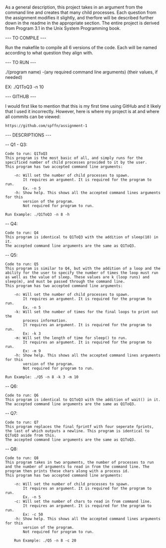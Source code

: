 As a general description, this project takes in an argument from the command line and creates that many child processes. Each question from the assignment modifies it slightly, and therfore will be described further down in the readme in the appropriate section. The entire project is derived from Program 3.1 in the Unix System Programming book.


--- TO COMPILE ---

Run the makefile to compile all 6 versions of the code. Each will be named according to what question they align with.

--- TO RUN ---

./(program name) -(any required command line arguments) (their values, if needed)

EX: ./Q1ToQ3 -n 10

--- GITHUB ---

I would first like to mention that this is my first time using GitHub and it likely that I used it incorrectly. However, here is where my project is at and where all commits can be viewed:

	https://github.com/spffn/assignment-1


--- DESCRIPTIONS ---

-- Q1 - Q3: 
	
    Code to run: Q1ToQ3
    This program is the most basic of all, and simply runs for the specificed number of child processes provided to it by the user.
	This program has two accepted command line arguments:
		
		-n: Will set the number of child processes to spawn.
			It requires an argument. It is required for the program to run.
			Ex. -n 5
		-h: Show help. This shows all the accepted command lines arguments for this
			version of the program.
			Not required for program to run.

	Run Example: ./Q1ToQ3 -n 8 -h
			
-- Q4:
	
    Code to run: Q4
	This program is identical to Q1ToQ3 with the addition of sleep(10) in it. 
	The accepted command line arguments are the same as Q1ToQ3.
	
-- Q5: 
	
    Code to run: Q5
	This program is similar to Q4, but with the addition of a loop and the ability for the user to specify the number of times the loop must run as well as the value of sleep. These values are k (loop runs) and sleep(m), and must be passed through the command line.
	This program has two accepted command line arguments:
		
		-n: Will set the number of child processes to spawn.
			It requires an argument. It is required for the program to run.
			Ex. -n 5
		-k: Will set the number of times for the final loops to print out the 
			process information.
			It requires an argument. It is required for the program to run.
			Ex: -k 3
		-m: Will set the length of time for sleep() to run.
			It requires an argument. It is required for the program to run.
			Ex: -m 9
		-h: Show help. This shows all the accepted command lines arguments for this
			version of the program.
			Not required for program to run.
			
	Run Example: ./Q5 -n 8 -k 3 -m 10

-- Q6:
	
    Code to run: Q6
	This program is identical to Q1ToQ3 with the addition of wait() in it. 
	The accepted command line arguments are the same as Q1ToQ3.
	
-- Q7:
	
    Code to run: Q7
	This program replaces the final fprintf with four seperate fprints, the last of which outputs a newline. This program is identical to Q1ToQ3 aside from this.
	The accepted command line arguments are the same as Q1ToQ3.
	
-- Q8:
	
    Code to run: Q8
	This program takes in two arguments, the number of processes to run and the number of arguments to read in from the command line. The program then prints these chars along with a process id.
	This program has two accepted command line arguments:
		
		-n: Will set the number of child processes to spawn.
			It requires an argument. It is required for the program to run.
			Ex. -n 5
		-c: Will set the number of chars to read in from command line.
			It requires an argument. It is required for the program to run.
			Ex: -c 50
		-h: Show help. This shows all the accepted command lines arguments for this
			version of the program.
			Not required for program to run.
			
		Run Example: ./Q5 -n 8 -c 20
